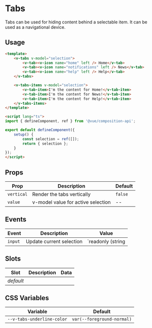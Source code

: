 # Tabs

Tabs can be used for hiding content behind a selectable item. It can be used as a navigational
device.

## Usage

```html
<template>
	<v-tabs v-model="selection">
		<v-tab><v-icon name="home" left /> Home</v-tab>
		<v-tab><v-icon name="notifications" left /> News</v-tab>
		<v-tab><v-icon name="help" left /> Help</v-tab>
	</v-tabs>

	<v-tabs-items v-model="selection">
		<v-tab-item>I'm the content for Home!</v-tab-item>
		<v-tab-item>I'm the content for News!</v-tab-item>
		<v-tab-item>I'm the content for Help!</v-tab-item>
	</v-tabs-items>
</template>

<script lang="ts">
import { defineComponent, ref } from '@vue/composition-api';

export default defineComponent({
	setup() {
		const selection = ref([]);
		return { selection };
	}
});
</script>
```

## Props
| Prop       | Description                        | Default |
|------------|------------------------------------|---------|
| `vertical` | Render the tabs vertically         | `false` |
| `value`    | v-model value for active selection | --      |


## Events
| Event   | Description              | Value                          |
|---------|--------------------------|--------------------------------|
| `input` | Update current selection | `readonly (string | number)[]` |

## Slots
| Slot      | Description | Data |
|-----------|-------------|------|
| _default_ |             |      |

## CSS Variables
| Variable                   | Default                   |
|----------------------------|---------------------------|
| `--v-tabs-underline-color` | `var(--foreground-normal)` |
